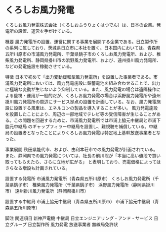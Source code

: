 # くろしお風力発電

くろしお風力発電株式会社（くろしおふうりょくはつでん）は、日本の企業。発電所の設置、運営を手がけている。

概要
風力発電所の設置、運営に関する事業を展開する企業である。日立製作所の系列に属しており、茨城県日立市に本社を置く。日本国内においては、青森県五所川原市の市浦風力発電所、千葉県銚子市のくろしお風力発電所、および、椎柴風力発電所、静岡県掛川市の浜野風力発電所、および、遠州掛川風力発電所、などの発電施設を稼動させている。

特徴
日本で初めて「出力変動緩和型風力発電所」を設置した事業者である。市浦風力発電所においては、風力発電施設に鉛蓄電池を組み合わせることで、出力に極端な変動が生じないよう抑制している。また、風力発電の場合は遠隔操作による監視・運用が一般的だが、くろしお風力発電の場合は浜野風力発電所や遠州掛川風力発電所の周辺にサービス拠点の設置を計画している。なお、風力発電施設に設置する風車は、エネルコンの製品を導入することが多い。
風力発電施設を設置したことにより、周辺の一部地域でテレビ等の受信障害が生じることがある。この問題を回避するために、市浦風力発電所では市浦上脇元中継局と市浦下脇元中継局 のギャップフィラー中継局を設置し、難視聴を補償している。中継局の設置者となったことによりくろしお風力発電は特定地上基幹放送事業者となった。

事業展開
秋田県能代市、および、由利本荘市での風力発電が計画されている。また、静岡県での風力発電については、社長の前川聡が「本当に高い値段で買い取ってもらえたら、さらに立地が広がる」 と表明しており、売電価格によってはさらなる増設も計画されている。

設置する発電所
市浦風力発電所（青森県五所川原市）
くろしお風力発電所（千葉県銚子市）
椎柴風力発電所（千葉県銚子市）
浜野風力発電所（静岡県掛川市）
遠州掛川風力発電所（静岡県掛川市）

設置する中継局
市浦上脇元中継局（青森県五所川原市）
市浦下脇元中継局（青森県五所川原市）

脚注
関連項目
新神戸電機
中継局
日立エンジニアリング・アンド・サービス
日立グループ
日立製作所
風力発電
放送事業者
無線局免許状